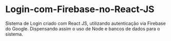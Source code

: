 # Login-com-Firebase-no-React-JS
Sistema de Login criado com React JS, utilizando autenticação via Firebase do Google. Dispensando assim o uso de Node e bancos de dados para o sistema.
